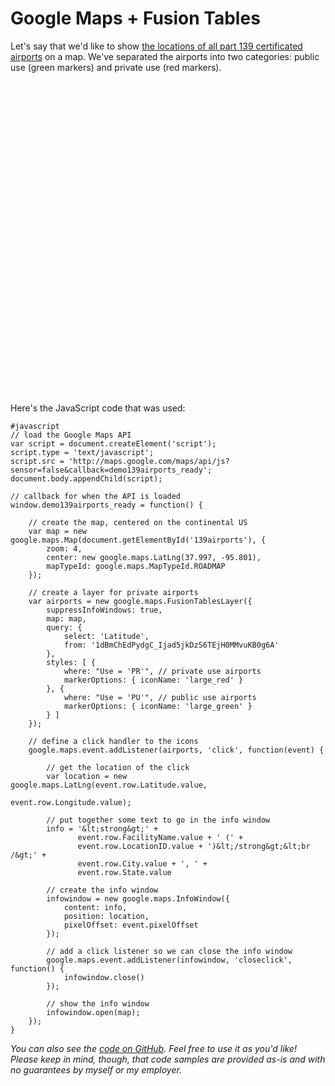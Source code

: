 # Google Maps + Fusion Tables

Let's say that we'd like to show [the locations of all part 139 certificated airports](https://www.google.com/fusiontables/DataSource?docid=1dBmChEdPydgC_Ijad5jkDzS6TEjH0MMvuKB0g6A) on a map.  We've separated the airports into two categories: public use (green markers) and private use (red markers).

<div id="139airports" style="width: 100%; height: 500px"></div>
<script type="text/javascript" src="scripts/139airports.js"></script>

Here's the JavaScript code that was used:

    #javascript
    // load the Google Maps API
    var script = document.createElement('script');
    script.type = 'text/javascript';
    script.src = 'http://maps.google.com/maps/api/js?sensor=false&callback=demo139airports_ready';
    document.body.appendChild(script);
    
    // callback for when the API is loaded
    window.demo139airports_ready = function() {
            
        // create the map, centered on the continental US
        var map = new google.maps.Map(document.getElementById('139airports'), {
            zoom: 4,
            center: new google.maps.LatLng(37.997, -95.801),
            mapTypeId: google.maps.MapTypeId.ROADMAP
        });
        
        // create a layer for private airports
        var airports = new google.maps.FusionTablesLayer({
            suppressInfoWindows: true,
            map: map,
            query: {
                select: 'Latitude',
                from: '1dBmChEdPydgC_Ijad5jkDzS6TEjH0MMvuKB0g6A'
            },
            styles: [ {
                where: "Use = 'PR'", // private use airports
                markerOptions: { iconName: 'large_red' } 
            }, {
                where: "Use = 'PU'", // public use airports
                markerOptions: { iconName: 'large_green' }
            } ]
        });

        // define a click handler to the icons
        google.maps.event.addListener(airports, 'click', function(event) {

            // get the location of the click
            var location = new google.maps.LatLng(event.row.Latitude.value,
                                                  event.row.Longitude.value);
            
            // put together some text to go in the info window
            info = '&lt;strong&gt;' +
                   event.row.FacilityName.value + ' (' +
                   event.row.LocationID.value + ')&lt;/strong&gt;&lt;br /&gt;' +
                   event.row.City.value + ', ' +
                   event.row.State.value

            // create the info window
            infowindow = new google.maps.InfoWindow({
                content: info,
                position: location,
                pixelOffset: event.pixelOffset
            });

            // add a click listener so we can close the info window
            google.maps.event.addListener(infowindow, 'closeclick', function() {
                infowindow.close()
            });

            // show the info window
            infowindow.open(map);
        });
    }

_You can also see the [code on GitHub](https://github.com/icooper/site-iancooper/blob/gh-pages/scripts/139airports.js).  Feel free to use it as you'd like! Please keep in mind, though, that code samples are provided as-is and with no guarantees by myself or my employer._
